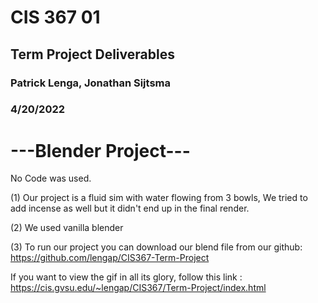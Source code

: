 # CIS 367 01
## Term Project Deliverables
### Patrick Lenga, Jonathan Sijtsma
### 4/20/2022

# ---Blender Project---
No Code was used.

(1) Our project is a fluid sim with water flowing from 3 bowls, We tried to add incense as well but it didn't end up in the final render.

(2) We used vanilla blender

(3) To run our project you can download our blend file from our github: https://github.com/lengap/CIS367-Term-Project

If you want to view the gif in all its glory, follow this link : https://cis.gvsu.edu/~lengap/CIS367/Term-Project/index.html

